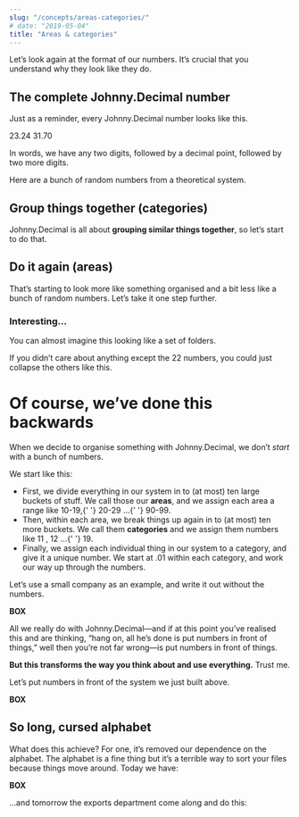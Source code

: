 ```yaml
---
slug: "/concepts/areas-categories/"
# date: "2019-05-04"
title: "Areas & categories"
---
```


Let’s look again at the format of our numbers. It’s crucial that you understand why they look like they do.

## The complete Johnny.Decimal number

Just as a reminder, every Johnny.Decimal number looks like this.

<div class="font-mono bg-red-500">
23.24   31.70
</div>

In words, we have any two digits, followed by a decimal point, followed by two more digits.

Here are a bunch of random numbers from a theoretical system.

## Group things together (categories)

Johnny.Decimal is all about **grouping similar things together**, so let’s start to do that.

## Do it again (areas)

That’s starting to look more like something organised and a bit less like a bunch of random numbers. Let’s take it one step further.

### Interesting...

You can almost imagine this looking like a set of folders.

If you didn’t care about anything except the 22 numbers, you could just collapse the others like this.

# Of course, we’ve done this backwards

When we decide to organise something with Johnny.Decimal, we don’t _start_ with a bunch of numbers.

We start like this:

- First, we divide everything in our system in to (at most) ten large buckets of stuff. We call those our **areas**, and we assign each area a range like
  <span className={styles.johnnyDecimal_boxed}>10-19</span>,{' '}
  <span className={styles.johnnyDecimal_boxed}>20-29</span> …{' '}
  <span className={styles.johnnyDecimal_boxed}>90-99</span>.
- Then, within each area, we break things up again in to (at most) ten more buckets. We call them **categories** and we assign them numbers like <span className={styles.johnnyDecimal_boxed}>11</span>
  , <span className={styles.johnnyDecimal_boxed}>12</span> …{' '}
  <span className={styles.johnnyDecimal_boxed}>19</span>.
- Finally, we assign each individual thing in our system to a category, and give it a unique number. We start at
  <span className={styles.johnnyDecimal_boxed}>.01</span> within each
  category, and work our way up through the numbers.

Let’s use a small company as an example, and write it out without the numbers.

**BOX**

All we really do with Johnny.Decimal—and if at this point you’ve realised this and are thinking, “hang on, all he’s done is put numbers in front of things,” well then you’re not far wrong—is put numbers in front of things.

**But this transforms the way you think about and use everything.** Trust me.

Let’s put numbers in front of the system we just built above.

**BOX**

## So long, cursed alphabet

What does this achieve? For one, it’s removed our dependence on the alphabet. The alphabet is a fine thing but it’s a terrible way to sort your files because things move around. Today we have:

**BOX**

…and tomorrow the exports department come along and do this:
